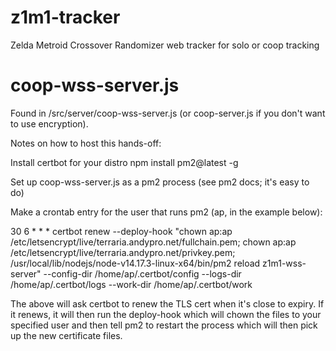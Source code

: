 # z1m1-tracker
 Zelda Metroid Crossover Randomizer web tracker for solo or coop tracking

# coop-wss-server.js

 Found in /src/server/coop-wss-server.js (or coop-server.js if you don't want to use encryption).

 Notes on how to host this hands-off:

 Install certbot for your distro
 npm install pm2@latest -g
 
 Set up coop-wss-server.js as a pm2 process (see pm2 docs; it's easy to do)

 Make a crontab entry for the user that runs pm2 (ap, in the example below):

 30 6 * * * certbot renew --deploy-hook "chown ap:ap /etc/letsencrypt/live/terraria.andypro.net/fullchain.pem; chown ap:ap /etc/letsencrypt/live/terraria.andypro.net/privkey.pem; /usr/local/lib/nodejs/node-v14.17.3-linux-x64/bin/pm2 reload z1m1-wss-server" --config-dir /home/ap/.certbot/config --logs-dir /home/ap/.certbot/logs --work-dir /home/ap/.certbot/work

 The above will ask certbot to renew the TLS cert when it's close to expiry.  If it renews, it will then run the deploy-hook which will chown the files to your specified user and then tell pm2 to restart the process which will then pick up the new certificate files.